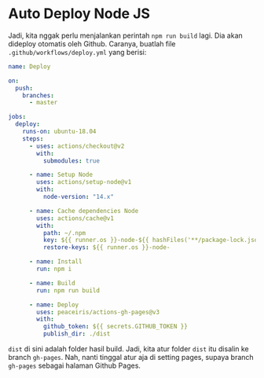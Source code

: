 # Auto Deploy Node JS

Jadi, kita nggak perlu menjalankan perintah `npm run build` lagi. Dia akan dideploy otomatis oleh Github. Caranya, buatlah file `.github/workflows/deploy.yml` yang berisi:

```yaml
name: Deploy

on:
  push:
    branches:
      - master

jobs:
  deploy:
    runs-on: ubuntu-18.04
    steps:
      - uses: actions/checkout@v2
        with:
          submodules: true

      - name: Setup Node
        uses: actions/setup-node@v1
        with:
          node-version: "14.x"

      - name: Cache dependencies Node
        uses: actions/cache@v1
        with:
          path: ~/.npm
          key: ${{ runner.os }}-node-${{ hashFiles('**/package-lock.json') }}
          restore-keys: ${{ runner.os }}-node-

      - name: Install
        run: npm i

      - name: Build
        run: npm run build

      - name: Deploy
        uses: peaceiris/actions-gh-pages@v3
        with:
          github_token: ${{ secrets.GITHUB_TOKEN }}
          publish_dir: ./dist
```

`dist` di sini adalah folder hasil build. Jadi, kita atur folder `dist` itu disalin ke branch `gh-pages`. Nah, nanti tinggal atur aja di setting pages, supaya branch `gh-pages` sebagai halaman Github Pages.